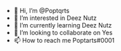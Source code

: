 - 👋 Hi, I’m @Poptqrts
- 👀 I’m interested in Deez Nutz
- 🌱 I’m currently learning Deez Nutz
- 💞️ I’m looking to collaborate on Yes
- 📫 How to reach me Poptarts#0001
